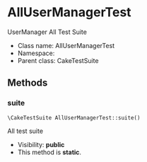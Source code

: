 AllUserManagerTest
===============

UserManager All Test Suite




* Class name: AllUserManagerTest
* Namespace: 
* Parent class: CakeTestSuite







Methods
-------


### suite

    \CakeTestSuite AllUserManagerTest::suite()

All test suite



* Visibility: **public**
* This method is **static**.



